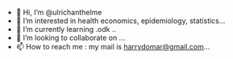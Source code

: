 - 👋 Hi, I’m @ulrichanthelme
- 👀 I’m interested in  health economics, epidemiology, statistics...
- 🌱 I’m currently learning .odk ..
- 💞️ I’m looking to collaborate on ...
- 📫 How to reach me : my mail is harrydomar@gmail.com...

<!---
ulrichanthelme/ulrichanthelme is a ✨ special ✨ repository because its `README.md` (this file) appears on your GitHub profile.
You can click the Preview link to take a look at your changes.
--->
